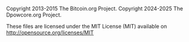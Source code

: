 Copyright 2013-2015 The Bitcoin.org Project.
Copyright 2024-2025 The Dpowcore.org Project.

These files are licensed under the MIT License (MIT) available on
http://opensource.org/licenses/MIT

